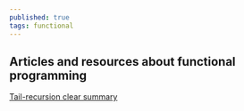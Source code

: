 ```yaml
---
published: true
tags: functional
---
```

## Articles and resources about functional programming

[Tail-recursion clear summary](https://functional.christmas/2019/12)

